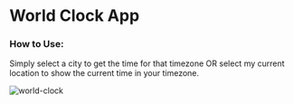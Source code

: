 # World Clock App
### How to Use:
Simply select a city to get the time for that timezone OR select my current location to show the current time in your timezone.

![world-clock](https://user-images.githubusercontent.com/75797321/217972240-02ae3a1c-bbdd-4473-86bb-af2763a74acb.png)

